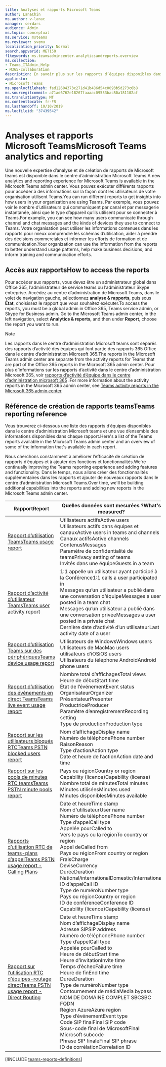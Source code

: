 ```yaml
---
title: Analyses et rapports Microsoft Teams
author: LanaChin
ms.author: v-lanac
manager: serdars
audience: Admin
ms.topic: conceptual
ms.service: msteams
ms.reviewer: svemu
localization_priority: Normal
search.appverid: MET150
f1keywords: ms.teamsadmincenter.analyticsandreports.overview
ms.collection:
- Teams_ITAdmin_Help
- M365-collaboration
description: En savoir plus sur les rapports d’équipes disponibles dans le centre d’administration Microsoft Teams.
appliesto:
- Microsoft Teams
ms.openlocfilehash: fad12604373c271d41b486d54c0093b5d273c6b8
ms.sourcegitcommit: a71ad6762e18267faaaac09533bac80a181102af
ms.translationtype: MT
ms.contentlocale: fr-FR
ms.lasthandoff: 10/10/2019
ms.locfileid: "37439542"
---
```

# <a name="microsoft-teams-analytics-and-reporting"></a><span data-ttu-id="2023c-103">Analyses et rapports Microsoft Teams</span><span class="sxs-lookup"><span data-stu-id="2023c-103">Microsoft Teams analytics and reporting</span></span>

<span data-ttu-id="2023c-104">Une nouvelle expertise d’analyse et de création de rapports de Microsoft teams est disponible dans le centre d’administration Microsoft Teams.</span><span class="sxs-lookup"><span data-stu-id="2023c-104">A new analytics and reporting experience for Microsoft Teams is available in the Microsoft Teams admin center.</span></span> <span data-ttu-id="2023c-105">Vous pouvez exécuter différents rapports pour accéder à des informations sur la façon dont les utilisateurs de votre organisation utilisent Teams.</span><span class="sxs-lookup"><span data-stu-id="2023c-105">You can run different reports to get insights into how users in your organization are using Teams.</span></span> <span data-ttu-id="2023c-106">Par exemple, vous pouvez voir le nombre d’utilisateurs qui communiquent par canal et par messagerie instantanée, ainsi que le type d’appareil qu’ils utilisent pour se connecter à Teams.</span><span class="sxs-lookup"><span data-stu-id="2023c-106">For example, you can see how many users communicate through channel and chat messages and the kinds of devices they use to connect to Teams.</span></span> <span data-ttu-id="2023c-107">Votre organisation peut utiliser les informations contenues dans les rapports pour mieux comprendre les schémas d’utilisation, aider à prendre des décisions commerciales et informer les efforts de formation et de communication.</span><span class="sxs-lookup"><span data-stu-id="2023c-107">Your organization can use the information from the reports to better understand usage patterns, help make business decisions, and inform training and communication efforts.</span></span>

## <a name="how-to-access-the-reports"></a><span data-ttu-id="2023c-108">Accès aux rapports</span><span class="sxs-lookup"><span data-stu-id="2023c-108">How to access the reports</span></span>

<span data-ttu-id="2023c-109">Pour accéder aux rapports, vous devez être un administrateur global dans Office 365, l’administrateur de service teams ou l’administrateur Skype entreprise.  Accédez au centre d’administration de Microsoft Teams, dans le volet de navigation gauche, sélectionnez **analyse & rapports**, puis sous **État**, choisissez le rapport que vous souhaitez exécuter.</span><span class="sxs-lookup"><span data-stu-id="2023c-109">To access the reports, you must be a global admin in Office 365, Teams service admin, or Skype for Business admin.  Go to the Microsoft Teams admin center, in the left navigation, select **Analytics & reports**, and then under **Report**, choose the report you want to run.</span></span>

> [!NOTE]
> <span data-ttu-id="2023c-110">Les rapports dans le centre d’administration Microsoft teams sont séparés des rapports d’activité des équipes qui font partie des rapports 365 Office dans le centre d’administration Microsoft 365.</span><span class="sxs-lookup"><span data-stu-id="2023c-110">The reports in the Microsoft Teams admin center are separate from the activity reports for Teams that are part of the Office 365 reports in the Microsoft 365 admin center.</span></span> <span data-ttu-id="2023c-111">Pour plus d’informations sur les rapports d’activité dans le centre d’administration Microsoft 365, voir [rapports d’activité d’équipe dans le centre d’administration microsoft 365](../teams-activity-reports.md) .</span><span class="sxs-lookup"><span data-stu-id="2023c-111">For more information about the activity reports in the Microsoft 365 admin center, see [Teams activity reports in the Microsoft 365 admin center](../teams-activity-reports.md)</span></span>

## <a name="teams-reporting-reference"></a><span data-ttu-id="2023c-112">Référence de création de rapports teams</span><span class="sxs-lookup"><span data-stu-id="2023c-112">Teams reporting reference</span></span>

<span data-ttu-id="2023c-113">Vous trouverez ci-dessous une liste des rapports d’équipes disponibles dans le centre d’administration Microsoft teams et une vue d’ensemble des informations disponibles dans chaque rapport.</span><span class="sxs-lookup"><span data-stu-id="2023c-113">Here's a list of the Teams reports available in the Microsoft Teams admin center and an overview of some of the information that's available in each report.</span></span>

<span data-ttu-id="2023c-114">Nous cherchons constamment à améliorer l’efficacité de création de rapports d’équipes et à ajouter des fonctions et fonctionnalités.</span><span class="sxs-lookup"><span data-stu-id="2023c-114">We're continually improving the Teams reporting experience and adding features and functionality.</span></span> <span data-ttu-id="2023c-115">Dans le temps, nous allons créer des fonctionnalités supplémentaires dans les rapports et ajouter de nouveaux rapports dans le centre d’administration Microsoft Teams.</span><span class="sxs-lookup"><span data-stu-id="2023c-115">Over time, we'll be building additional capabilities into the reports and adding new reports in the Microsoft Teams admin center.</span></span>

|<span data-ttu-id="2023c-116">Rapport</span><span class="sxs-lookup"><span data-stu-id="2023c-116">Report</span></span>  |<span data-ttu-id="2023c-117">Quelles données sont mesurées ?</span><span class="sxs-lookup"><span data-stu-id="2023c-117">What's measured?</span></span> |
|---------|---------|
|[<span data-ttu-id="2023c-118">Rapport d’utilisation Teams</span><span class="sxs-lookup"><span data-stu-id="2023c-118">Teams usage report</span></span>](teams-usage-report.md)  |  <span data-ttu-id="2023c-119">Utilisateurs actifs</span><span class="sxs-lookup"><span data-stu-id="2023c-119">Active users</span></span><br/><span data-ttu-id="2023c-120">Utilisateurs actifs dans équipes et canaux</span><span class="sxs-lookup"><span data-stu-id="2023c-120">Active users in teams and channels</span></span><br/><span data-ttu-id="2023c-121">Canaux actifs</span><span class="sxs-lookup"><span data-stu-id="2023c-121">Active channels</span></span><br/><span data-ttu-id="2023c-122">Contenus</span><span class="sxs-lookup"><span data-stu-id="2023c-122">Messages</span></span><br/><span data-ttu-id="2023c-123">Paramètre de confidentialité de teams</span><span class="sxs-lookup"><span data-stu-id="2023c-123">Privacy setting of  teams</span></span><br/><span data-ttu-id="2023c-124">Invités dans une équipe</span><span class="sxs-lookup"><span data-stu-id="2023c-124">Guests in a team</span></span>   |
|[<span data-ttu-id="2023c-125">Rapport d’activité d’utilisateur Teams</span><span class="sxs-lookup"><span data-stu-id="2023c-125">Teams user activity report</span></span>](user-activity-report.md)  |  <span data-ttu-id="2023c-126">1:1 appelle un utilisateur ayant participé à la Conférence</span><span class="sxs-lookup"><span data-stu-id="2023c-126">1:1 calls a user participated in</span></span><br/><span data-ttu-id="2023c-127">Messages qu’un utilisateur a publié dans une conversation d’équipe</span><span class="sxs-lookup"><span data-stu-id="2023c-127">Messages a user posted in a team chat</span></span><br/><span data-ttu-id="2023c-128">Messages qu’un utilisateur a publié dans une conversation privée</span><span class="sxs-lookup"><span data-stu-id="2023c-128">Messages a user posted in a private chat</span></span><br/><span data-ttu-id="2023c-129">Dernière date d’activité d’un utilisateur</span><span class="sxs-lookup"><span data-stu-id="2023c-129">Last activity date of a user</span></span>     |
|[<span data-ttu-id="2023c-130">Rapport d’utilisation Teams sur des périphériques</span><span class="sxs-lookup"><span data-stu-id="2023c-130">Teams device usage report</span></span>](device-usage-report.md)   |  <span data-ttu-id="2023c-131">Utilisateurs de Windows</span><span class="sxs-lookup"><span data-stu-id="2023c-131">Windows users</span></span><br/><span data-ttu-id="2023c-132">Utilisateurs de Mac</span><span class="sxs-lookup"><span data-stu-id="2023c-132">Mac users</span></span><br/><span data-ttu-id="2023c-133">utilisateurs d’iOS</span><span class="sxs-lookup"><span data-stu-id="2023c-133">iOS users</span></span><br/><span data-ttu-id="2023c-134">Utilisateurs du téléphone Android</span><span class="sxs-lookup"><span data-stu-id="2023c-134">Android phone users</span></span>     |
|[<span data-ttu-id="2023c-135">Rapport d’utilisation des événements en direct Teams</span><span class="sxs-lookup"><span data-stu-id="2023c-135">Teams live event usage report</span></span>](teams-live-event-usage-report.md)   |  <span data-ttu-id="2023c-136">Nombre total d’affichages</span><span class="sxs-lookup"><span data-stu-id="2023c-136">Total views</span></span><br><span data-ttu-id="2023c-137">Heure de début</span><span class="sxs-lookup"><span data-stu-id="2023c-137">Start time</span></span><br><span data-ttu-id="2023c-138">État de l’événement</span><span class="sxs-lookup"><span data-stu-id="2023c-138">Event status</span></span><br><span data-ttu-id="2023c-139">Organisateur</span><span class="sxs-lookup"><span data-stu-id="2023c-139">Organizer</span></span><br><span data-ttu-id="2023c-140">Présentateur</span><span class="sxs-lookup"><span data-stu-id="2023c-140">Presenter</span></span><br><span data-ttu-id="2023c-141">Productrice</span><span class="sxs-lookup"><span data-stu-id="2023c-141">Producer</span></span><br><span data-ttu-id="2023c-142">Paramètre d’enregistrement</span><span class="sxs-lookup"><span data-stu-id="2023c-142">Recording setting</span></span><br><span data-ttu-id="2023c-143">Type de production</span><span class="sxs-lookup"><span data-stu-id="2023c-143">Production type</span></span>    |
|[<span data-ttu-id="2023c-144">Rapport sur les utilisateurs bloqués RTC</span><span class="sxs-lookup"><span data-stu-id="2023c-144">Teams PSTN blocked users report</span></span>](pstn-blocked-users-report.md)   |  <span data-ttu-id="2023c-145">Nom d’affichage</span><span class="sxs-lookup"><span data-stu-id="2023c-145">Display name</span></span><br><span data-ttu-id="2023c-146">Numéro de téléphone</span><span class="sxs-lookup"><span data-stu-id="2023c-146">Phone number</span></span><br><span data-ttu-id="2023c-147">Raison</span><span class="sxs-lookup"><span data-stu-id="2023c-147">Reason</span></span><br><span data-ttu-id="2023c-148">Type d’action</span><span class="sxs-lookup"><span data-stu-id="2023c-148">Action type</span></span><br><span data-ttu-id="2023c-149">Date et heure de l’action</span><span class="sxs-lookup"><span data-stu-id="2023c-149">Action date and time</span></span>   |
|[<span data-ttu-id="2023c-150">Rapport sur les pools de minutes RTC teams</span><span class="sxs-lookup"><span data-stu-id="2023c-150">Teams PSTN minute pools report</span></span>](pstn-minute-pools-report.md) |  <span data-ttu-id="2023c-151">Pays ou région</span><span class="sxs-lookup"><span data-stu-id="2023c-151">Country or region</span></span><br><span data-ttu-id="2023c-152">Capability (licence)</span><span class="sxs-lookup"><span data-stu-id="2023c-152">Capability (license)</span></span> <br><span data-ttu-id="2023c-153">Nombre total de minutes</span><span class="sxs-lookup"><span data-stu-id="2023c-153">Total minutes</span></span><br><span data-ttu-id="2023c-154">Minutes utilisées</span><span class="sxs-lookup"><span data-stu-id="2023c-154">Minutes used</span></span><br><span data-ttu-id="2023c-155">Minutes disponibles</span><span class="sxs-lookup"><span data-stu-id="2023c-155">Minutes available</span></span>|
|[<span data-ttu-id="2023c-156">Rapports d’utilisation RTC de teams-plans d’appel</span><span class="sxs-lookup"><span data-stu-id="2023c-156">Teams PSTN usage report - Calling Plans</span></span>](pstn-usage-report.md#calling-plans)|  <span data-ttu-id="2023c-157">Date et heure</span><span class="sxs-lookup"><span data-stu-id="2023c-157">Time stamp</span></span><br><span data-ttu-id="2023c-158">Nom d'utilisateur</span><span class="sxs-lookup"><span data-stu-id="2023c-158">User name</span></span><br><span data-ttu-id="2023c-159">Numéro de téléphone</span><span class="sxs-lookup"><span data-stu-id="2023c-159">Phone number</span></span><br><span data-ttu-id="2023c-160">Type d’appel</span><span class="sxs-lookup"><span data-stu-id="2023c-160">Call type</span></span> <br><span data-ttu-id="2023c-161">Appelée pour</span><span class="sxs-lookup"><span data-stu-id="2023c-161">Called to</span></span><br><span data-ttu-id="2023c-162">Vers le pays ou la région</span><span class="sxs-lookup"><span data-stu-id="2023c-162">To country or region</span></span> <br><span data-ttu-id="2023c-163">Appel de</span><span class="sxs-lookup"><span data-stu-id="2023c-163">Called from</span></span> <br><span data-ttu-id="2023c-164">Pays ou région</span><span class="sxs-lookup"><span data-stu-id="2023c-164">From country or region</span></span><br><span data-ttu-id="2023c-165">Frais</span><span class="sxs-lookup"><span data-stu-id="2023c-165">Charge</span></span><br><span data-ttu-id="2023c-166">Devise</span><span class="sxs-lookup"><span data-stu-id="2023c-166">Currency</span></span><br><span data-ttu-id="2023c-167">Durée</span><span class="sxs-lookup"><span data-stu-id="2023c-167">Duration</span></span><br><span data-ttu-id="2023c-168">National/international</span><span class="sxs-lookup"><span data-stu-id="2023c-168">Domestic/International</span></span><br><span data-ttu-id="2023c-169">ID d’appel</span><span class="sxs-lookup"><span data-stu-id="2023c-169">Call ID</span></span><br><span data-ttu-id="2023c-170">Type de numéro</span><span class="sxs-lookup"><span data-stu-id="2023c-170">Number type</span></span><br><span data-ttu-id="2023c-171">Pays ou région</span><span class="sxs-lookup"><span data-stu-id="2023c-171">Country or region</span></span><br><span data-ttu-id="2023c-172">ID de conférence</span><span class="sxs-lookup"><span data-stu-id="2023c-172">Conference ID</span></span><br><span data-ttu-id="2023c-173">Capability (licence)</span><span class="sxs-lookup"><span data-stu-id="2023c-173">Capability (license)</span></span>|
|[<span data-ttu-id="2023c-174">Rapport sur l’utilisation RTC d’équipes-routage direct</span><span class="sxs-lookup"><span data-stu-id="2023c-174">Teams PSTN usage report - Direct Routing</span></span>](pstn-usage-report.md#direct-routing)  |  <span data-ttu-id="2023c-175">Date et heure</span><span class="sxs-lookup"><span data-stu-id="2023c-175">Time stamp</span></span><br><span data-ttu-id="2023c-176">Nom d’affichage</span><span class="sxs-lookup"><span data-stu-id="2023c-176">Display name</span></span><br><span data-ttu-id="2023c-177">Adresse SIP</span><span class="sxs-lookup"><span data-stu-id="2023c-177">SIP address</span></span><br><span data-ttu-id="2023c-178">Numéro de téléphone</span><span class="sxs-lookup"><span data-stu-id="2023c-178">Phone number</span></span> <br><span data-ttu-id="2023c-179">Type d’appel</span><span class="sxs-lookup"><span data-stu-id="2023c-179">Call type</span></span><br><span data-ttu-id="2023c-180">Appelée pour</span><span class="sxs-lookup"><span data-stu-id="2023c-180">Called to</span></span><br><span data-ttu-id="2023c-181">Heure de début</span><span class="sxs-lookup"><span data-stu-id="2023c-181">Start time</span></span><br><span data-ttu-id="2023c-182">Heure d’invitation</span><span class="sxs-lookup"><span data-stu-id="2023c-182">Invite time</span></span><br><span data-ttu-id="2023c-183">Temps d’échec</span><span class="sxs-lookup"><span data-stu-id="2023c-183">Failure time</span></span><br><span data-ttu-id="2023c-184">Heure de fin</span><span class="sxs-lookup"><span data-stu-id="2023c-184">End time</span></span><br><span data-ttu-id="2023c-185">Durée</span><span class="sxs-lookup"><span data-stu-id="2023c-185">Duration</span></span><br><span data-ttu-id="2023c-186">Type de numéro</span><span class="sxs-lookup"><span data-stu-id="2023c-186">Number type</span></span><br><span data-ttu-id="2023c-187">Contournement de média</span><span class="sxs-lookup"><span data-stu-id="2023c-187">Media bypass</span></span><br><span data-ttu-id="2023c-188">NOM DE DOMAINE COMPLET SBC</span><span class="sxs-lookup"><span data-stu-id="2023c-188">SBC FQDN</span></span><br><span data-ttu-id="2023c-189">Région Azure</span><span class="sxs-lookup"><span data-stu-id="2023c-189">Azure region</span></span><br><span data-ttu-id="2023c-190">Type d’événement</span><span class="sxs-lookup"><span data-stu-id="2023c-190">Event type</span></span><br><span data-ttu-id="2023c-191">Code SIP final</span><span class="sxs-lookup"><span data-stu-id="2023c-191">Final SIP code</span></span><br><span data-ttu-id="2023c-192">Sous-code final de Microsoft</span><span class="sxs-lookup"><span data-stu-id="2023c-192">Final Microsoft subcode</span></span><br><span data-ttu-id="2023c-193">Phrase SIP finale</span><span class="sxs-lookup"><span data-stu-id="2023c-193">Final SIP phrase</span></span><br><span data-ttu-id="2023c-194">ID de corrélation</span><span class="sxs-lookup"><span data-stu-id="2023c-194">Correlation ID</span></span>  |

[!INCLUDE [teams-reports-definitions](../includes/teams-reports-definitions.md)]
